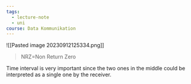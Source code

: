 ```yaml
---
tags:
  - lecture-note
  - uni
course: Data Kommunikation
---
```

![[Pasted image 20230912125334.png]]
>NRZ=Non Return Zero

Time interval is very important since the two ones in the middle could be interpreted as a single one by the receiver.